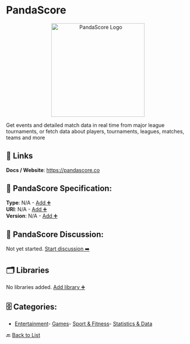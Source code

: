 # PandaScore
<p align="center">
    <img width="256" src="https://raw.githubusercontent.com/apis-list/apis-list/main/apis/pandascore/logo_256x256.png" alt="PandaScore Logo"/>
</p>
Get events and detailed match data in real time from major league tournaments, or fetch data about players, tournaments, leagues, matches, teams and more

##  🔗 Links
**Docs / Website**: https://pandascore.co

## 🧬 PandaScore Specification:
**Type**: N/A - [Add ➕](https://github.com/apis-list/apis-list/edit/main/apis.yaml#L14528)  
**URI**: N/A - [Add ➕](https://github.com/apis-list/apis-list/edit/main/apis.yaml#L14528)  
**Version**: N/A - [Add ➕](https://github.com/apis-list/apis-list/edit/main/apis.yaml#L14528)

## 💬 PandaScore Discussion:
Not yet started. [Start discussion ➡️](https://github.com/apis-list/apis-list/discussions/new)

## 🗂️ Libraries

No libraries added. [Add library ➕](https://github.com/apis-list/apis-list/edit/main/apis.yaml#L14528)    


## 🗄️ Categories:
- [Entertainment](https://github.com/apis-list/apis-list#entertainment-)- [Games](https://github.com/apis-list/apis-list#games-)- [Sport & Fitness](https://github.com/apis-list/apis-list#sport--fitness-)- [Statistics & Data](https://github.com/apis-list/apis-list#statistics--data-)

🔙  [Back to List](https://github.com/apis-list/apis-list)
